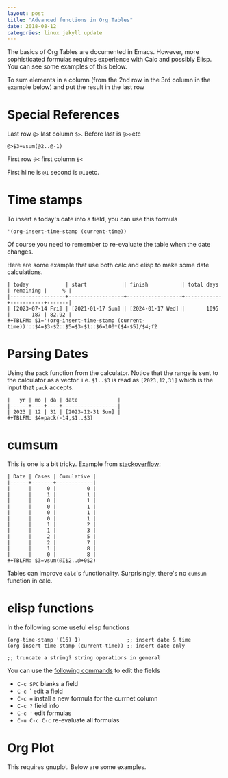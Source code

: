 ```yaml
---
layout: post
title: "Advanced functions in Org Tables"
date: 2018-08-12
categories: linux jekyll update
---
```


The basics of Org Tables are documented in Emacs. However, more sophisticated formulas requires experience with Calc and possibly Elisp. You can see some examples of this below.

To sum elements in a column (from the 2nd row in the 3rd column in the example below) and put the result in the last row

# Special References

Last row `@>` last column `$>`. Before last is `@>>`etc
```
@>$3=vsum(@2..@-1)
```
First row `@<` first column `$<`

First hline is `@I` second is `@II`etc.

# Time stamps

To insert a today's date into a field, you can use this formula
```
'(org-insert-time-stamp (current-time))
```
Of course you need to remember to re-evaluate the table when the date changes.

Here are some example that use both calc and elisp to make some date calculations.

```
| today            | start            | finish           | total days | remaining |     % |
|------------------+------------------+------------------+------------+-----------+-------|
| [2023-07-14 Fri] | [2021-01-17 Sun] | [2024-01-17 Wed] |       1095 |       187 | 82.92 |
#+TBLFM: $1='(org-insert-time-stamp (current-time))'::$4=$3-$2::$5=$3-$1::$6=100*($4-$5)/$4;f2
```

# Parsing Dates

Using the `pack` function from the calculator. Notice that the range is sent to the calculator as a vector. i.e. `$1..$3` is read as `[2023,12,31]` which is the input that `pack` accepts.
```
|   yr | mo | da | date             |
|------+----+----+------------------|
| 2023 | 12 | 31 | [2023-12-31 Sun] |
#+TBLFM: $4=pack(-14,$1..$3)
```
# cumsum

This is one is a bit tricky. Example from [stackoverflow](https://emacs.stackexchange.com/questions/56316/cumulative-column-in-org-table): 

````
| Date | Cases | Cumulative |
|------+-------+------------|
|      |     0 |          0 |
|      |     1 |          1 |
|      |     0 |          1 |
|      |     0 |          1 |
|      |     0 |          1 |
|      |     0 |          1 |
|      |     1 |          2 |
|      |     1 |          3 |
|      |     2 |          5 |
|      |     2 |          7 |
|      |     1 |          8 |
|      |     0 |          8 |
#+TBLFM: $3=vsum(@I$2..@+0$2)
````
Tables can improve `calc`'s functionality. Surprisingly, there's no `cumsum` function in calc.


# elisp functions

In the following some useful elisp functions

```elisp
(org-time-stamp '(16) 1)               ;; insert date & time
(org-insert-time-stamp (current-time)) ;; insert date only

;; truncate a string? string operations in general
```
You can use the [following commands](https://www.gnu.org/software/emacs/manual/html_node/org/Editing-and-debugging-formulas.html) to edit the fields

* `C-c SPC` blanks a field
* `C-c `\` edit a field
* `C-c =` install a new formula for the currnet column
* `C-c ?` field info
* `C-c '` edit formulas
* `C-u C-c C-c` re-evaluate all formulas 

# Org Plot

This requires gnuplot. Below are some examples.


